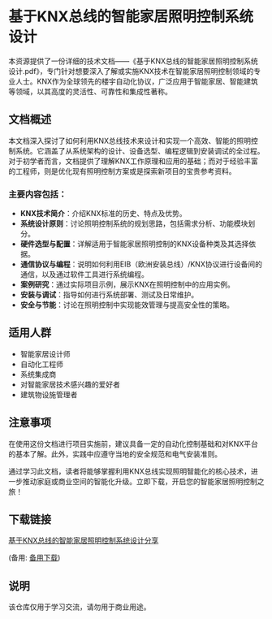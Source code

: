 # 基于KNX总线的智能家居照明控制系统设计

本资源提供了一份详细的技术文档——《基于KNX总线的智能家居照明控制系统设计.pdf》，专门针对想要深入了解或实施KNX技术在智能家居照明控制领域的专业人士。KNX作为全球领先的楼宇自动化协议，广泛应用于智能家居、智能建筑等领域，以其高度的灵活性、可靠性和集成性著称。

## 文档概述

本文档深入探讨了如何利用KNX总线技术来设计和实现一个高效、智能的照明控制系统。它涵盖了从系统架构的设计、设备选型、编程逻辑到安装调试的全过程。对于初学者而言，文档提供了理解KNX工作原理和应用的基础；而对于经验丰富的工程师，则是优化现有照明控制方案或是探索新项目的宝贵参考资料。

### 主要内容包括：

- **KNX技术简介**：介绍KNX标准的历史、特点及优势。
- **系统设计原则**：讨论照明控制系统的规划思路，包括需求分析、功能模块划分。
- **硬件选型与配置**：详解适用于智能家居照明控制的KNX设备种类及其选择依据。
- **通信协议与编程**：说明如何利用EIB（欧洲安装总线）/KNX协议进行设备间的通信，以及通过软件工具进行系统编程。
- **案例研究**：通过实际项目示例，展示KNX在照明控制中的应用实例。
- **安装与调试**：指导如何进行系统部署、测试及日常维护。
- **安全与节能**：讨论在照明控制中实现能效管理与提高安全性的策略。

## 适用人群

- 智能家居设计师
- 自动化工程师
- 系统集成商
- 对智能家居技术感兴趣的爱好者
- 建筑物设施管理者

## 注意事项

在使用这份文档进行项目实施前，建议具备一定的自动化控制基础和对KNX平台的基本了解。此外，实践中应遵守当地的安全规范和电气安装准则。

通过学习此文档，读者将能够掌握利用KNX总线实现照明智能化的核心技术，进一步推动家庭或商业空间的智能化升级。立即下载，开启您的智能家居照明控制之旅！

## 下载链接
[基于KNX总线的智能家居照明控制系统设计分享](https://pan.quark.cn/s/392d546b4bef) 

(备用: [备用下载](https://pan.baidu.com/s/1vEZvd7i303w_obEGkJ1RHw?pwd=1234))

## 说明

该仓库仅用于学习交流，请勿用于商业用途。
